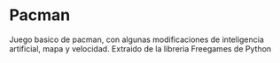 # Pacman
Juego basico de pacman, con algunas modificaciones de inteligencia artificial, mapa y velocidad.
Extraido de la libreria Freegames de Python
